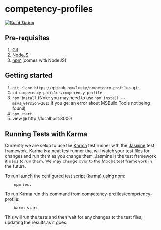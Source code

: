 # competency-profiles # 
[![Build Status](https://travis-ci.org/lunky/competency-profiles.svg?branch=master)](https://travis-ci.org/lunky/competency-profiles)

## Pre-requisites ##
 1. [Git](http://git-scm.com/downloads)
 2. [NodeJS](http://nodejs.org/download/)
 3. [npm](https://www.npmjs.com/) (comes with NodeJS)

## Getting started ##

 1. `git clone https://github.com/lunky/competency-profiles.git`
 2. `cd competency-profiles/competency-profile`
 3. `npm install` (Note: you may need to use `npm install --msvs_version=2013` 
    if you get an error about MSBuild Tools not being found)
 4. `npm start`
 5. view @ http://localhost:3000/


## Running Tests with Karma ##

Currently we are setup to use the [Karma](http://karma-runner.github.io/) test runner with the 
[Jasmine](http://jasmine.github.io/) test framework. Karma is a neat test runner that will watch
your test files for changes and run them as you change them. Jasmine is the test framework it uses
to run them. We may change over to the Mocha test framework in the future.

To run launch the configured test script (karma) using npm:

        npm test


To run Karma run this command from competency-profiles/competency-profile:

        karma start

This will run the tests and then wait for any changes to the test files, updating the results as it goes.

 
 
